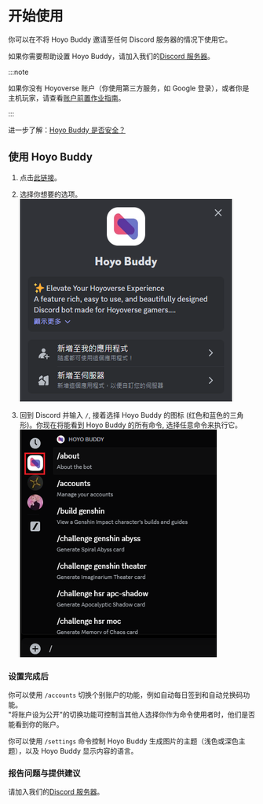 # 开始使用

你可以在不将 Hoyo Buddy 邀请至任何 Discord 服务器的情况下使用它。

如果你需要帮助设置 Hoyo Buddy，请加入我们的[Discord 服务器](https://link.seria.moe/hb-dc)。

:::note

如果你没有 Hoyoverse 账户（你使用第三方服务，如 Google 登录），或者你是主机玩家，请查看[账户前置作业指南](./Before-Start.md)。

:::

进一步了解：[Hoyo Buddy 是否安全？](./Account-Security.md)

## 使用 Hoyo Buddy

1. 点击[此链接](https://discord.com/oauth2/authorize?client_id=1000045812522430626)。

2. 选择你想要的选项。  
![image](../../../../src/assets/images/HB_Add-app_zh_Hant.png)

3. 回到 Discord 并输入 `/`, 接着选择 Hoyo Buddy 的图标 (红色和蓝色的三角形)。你现在将能看到 Hoyo Buddy 的所有命令, 选择任意命令来执行它。  
![image](../../../../src/assets/images/392196104-6960be6c-8b51-49fd-93ae-bad4dad6822b.png)

### 设置完成后

你可以使用 `/accounts` 切换个别账户的功能，例如自动每日签到和自动兑换码功能。  
"将账户设为公开"的切换功能可控制当其他人选择你作为命令使用者时，他们是否能看到你的账户。

你可以使用 `/settings` 命令控制 Hoyo Buddy 生成图片的主题（浅色或深色主题），以及 Hoyo Buddy 显示内容的语言。

### 报告问题与提供建议

请加入我们的[Discord 服务器](https://link.seria.moe/hb-dc)。
